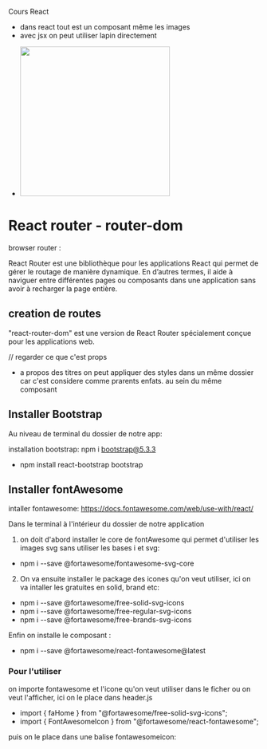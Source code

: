 Cours React


  -   dans react tout est un composant même les images 
  -   avec jsx  on peut utiliser lapin directement 

   <!-- lapin qui tourne, car on utilise la librairie de react qui a deja un style pour le app-logo -->
  -  <img src={lapin} height="300" className="App-logo" ></img> 
 


# React router - router-dom

browser router : 

React Router est une bibliothèque pour les applications React qui permet de gérer le routage de manière dynamique. En d’autres termes, il aide à naviguer entre différentes pages ou composants dans une application sans avoir à recharger la page entière.


## creation de routes 

<!-- <Routes>

  <Route path="/" element = {<Home/>}/>
  <Route path="/Contact" element = {<Contact/>}/>
</Routes> -->

"react-router-dom" est une version de React Router spécialement conçue pour les applications web.



// regarder ce que c'est props

- a propos des titres on peut appliquer des styles dans un même dossier car c'est considere comme prarents enfats. au sein du même composant




## Installer Bootstrap
Au niveau de terminal du dossier de notre app:

installation bootstrap: npm i bootstrap@5.3.3

- npm install react-bootstrap bootstrap

## Installer fontAwesome

intaller fontawesome: https://docs.fontawesome.com/web/use-with/react/

Dans le terminal à l'intérieur du dossier de notre application

1. on doit d'abord installer le core de fontAwesome qui permet d'utiliser les images svg sans utiliser les bases i et svg:

- npm i --save @fortawesome/fontawesome-svg-core

2. On va ensuite installer le package des icones qu'on veut utiliser, ici on va intaller les gratuites en solid, brand etc: 

- npm i --save @fortawesome/free-solid-svg-icons
- npm i --save @fortawesome/free-regular-svg-icons
- npm i --save @fortawesome/free-brands-svg-icons

Enfin on installe le composant : 

- npm i --save @fortawesome/react-fontawesome@latest

### Pour l'utiliser
 
 on importe fontawesome et l'icone qu'on veut utiliser dans le ficher ou on veut l'afficher, ici on le place dans header.js

- import { faHome } from "@fortawesome/free-solid-svg-icons";
- import { FontAwesomeIcon } from "@fortawesome/react-fontawesome";


puis on le place  dans une balise fontawesomeicon:    <FontAwesomeIcon icon={faHome} />